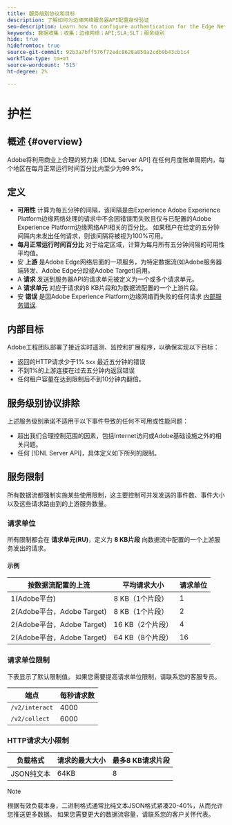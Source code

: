 ```yaml
---
title: 服务级别协议和目标
description: 了解如何为边缘网络服务器API配置身份验证
seo-description: Learn how to configure authentication for the Edge Network Server API
keywords: 数据收集；收集；边缘网络；API;SLA;SLT；服务级别
hide: true
hidefromtoc: true
source-git-commit: 92b3a7bff576f72edc8628a850a2cdb9b43cb1c4
workflow-type: tm+mt
source-wordcount: '515'
ht-degree: 2%

---
```



# 护栏

## 概述 {#overview}

Adobe将利用商业上合理的努力来 [!DNL Server API] 在任何月度账单周期内，每个地区在每月正常运行时间百分比内至少为99.9%。

## 定义

* **可用性** 计算为每五分钟的间隔，该间隔是由Experience Adobe Experience Platform边缘网络处理的请求中不会因错误而失败且仅与已配置的Adobe Experience Platform边缘网络API相关的百分比。 如果租户在给定的五分钟间隔内未发出任何请求，则该间隔将被视为100%可用。
* **每月正常运行时间百分比** 对于给定区域，计算为每月所有五分钟间隔的可用性平均值。
* 安 **上游** 是Adobe Edge网络后面的一项服务，为特定数据流(如Adobe服务器端转发、Adobe Edge分段或Adobe Target)启用。
* A **请求** 发送到服务器API的请求单元被定义为一个或多个请求单元。
* A **请求单元** 对应于请求的8 KB片段和为数据流配置的一个上游片段。
* 安 **错误** 是因Adobe Experience Platform边缘网络而失败的任何请求 [内部服务错误](error-handling.md).

## 内部目标

Adobe工程团队部署了接近实时遥测、监控和扩展程序，以确保实现以下目标：

* 返回的HTTP请求少于1% `5xx` 最近五分钟的错误
* 不到1%的上游连接在过去五分钟内返回错误
* 任何租户容量在达到限制后不到10分钟内翻倍。

## 服务级别协议排除

上述服务级别承诺不适用于以下事件导致的任何不可用或性能问题：

* 超出我们合理控制范围的因素，包括Internet访问或Adobe基础设施之外的相关问题。
* 任何 [!DNL Server API]，具体定义如下所列的限制。

## 服务限制

所有数据流都强制实施某些使用限制，这主要控制可并发发送的事件数、事件大小以及这些请求路由到的上游服务数量。

### 请求单位

所有限制都会在 **请求单元(RU)**，定义为 **8 KB片段** 向数据流中配置的一个上游服务发出的请求。

#### 示例

| 按数据流配置的上流 | 平均请求大小 | 请求单位 |
| --- | --- | --- |
| 1(Adobe平台) | 8 KB（1个片段） | 1 |
| 2(Adobe平台，Adobe Target) | 8 KB（1个片段） | 2 |
| 2(Adobe平台，Adobe Target) | 16 KB（2个片段） | 4 |
| 2(Adobe平台，Adobe Target) | 64 KB（8个片段） | 16 |

### 请求单位限制

下表显示了默认限制值。 如果您需要提高请求单位限制，请联系您的客服专员。

| 端点 | 每秒请求数 |
| --- | --- |
| `/v2/interact` | 4000 |
| `/v2/collect` | 6000 |


### HTTP请求大小限制

| 负载格式 | 请求的最大大小 | 最多8 KB请求片段 |
| --- | --- | --- |
| JSON纯文本 | 64KB | 8 |


>[!NOTE]
>
>根据有效负载本身，二进制格式通常比纯文本JSON格式紧凑20-40%，从而允许您推送更多数据。 如果您需要更大的数据流容量，请联系您的客户关怀代表。


